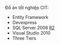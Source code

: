 Đồ án tốt nghiệp CIT:
- Entity Framework
- Devexpress
- SQL Server 2008 [R2](https://code.google.com/p/cit-project/source/detail?r=2)
- Visual Studio 2010
- Three Tiers